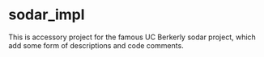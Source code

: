 # sodar_impl
This is accessory project for the famous UC Berkerly sodar project, which add some form of descriptions and code comments.
